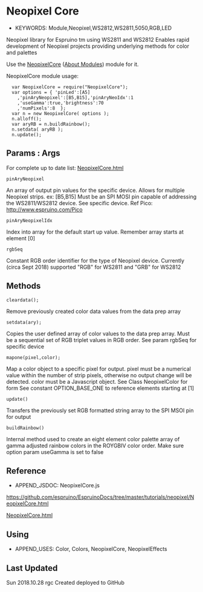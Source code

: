 <!--- Copyright (c) 2018 Robin G. Cox  See the file LICENSE for copying permission -->
Neopixel Core
=====================

* KEYWORDS: Module,Neopixel,WS2812,WS2811,5050,RGB,LED

Neopixel library for Espruino tm using WS2811 and WS2812
Enables rapid development of Neopixel projects providing underlying methods for color and palettes


Use the [NeopixelCore](/modules/NeopixelCore.js) ([About Modules](/Modules)) module for it.


NeopixelCore module usage:

```
  var NeopixelCore = require("NeopixelCore");
  var options = { 'pinLed':[A5]
    ,'pinAryNeopixel':[B5,B15],'pinAryNeoIdx':1
    ,'useGamma':true,'brightness':70
    ,'numPixels':8  };
  var n = new NeopixelCore( options );
  n.alloff();
  var aryRB = n.buildRainbow();
  n.setdata( aryRB );
  n.update();
```


Params : Args
-------------

For complete up to date list:   [NeopixelCore.html](/tutorials/neopixel/NeopixelCore.html)


```
pinAryNeopixel
```
An array of output pin values for the specific device. Allows for multiple Neopixel strips. ex: [B5,B15]
Must be an SPI MOSI pin capable of addressing the WS2811/WS2812 device. See specific device. Ref Pico: http://www.espruino.com/Pico

```
pinAryNeopixelIdx
```
Index into array for the default start up value. Remember array starts at element [0]
 
```
rgbSeq
```
Constant RGB order identifier for the type of Neopixel device. Currently (circa Sept 2018) supported "RGB" for WS2811 and "GRB" for WS2812




Methods
-------

```
cleardata();
```
Remove previously created color data values from the data prep array

```
setdata(ary);
```
Copies the user defined array of color values to the data prep array. Must be a sequential set of RGB triplet values in RGB order.
See param rgbSeq for specific device


```
mapone(pixel,color);
```
Map a color object to a specific pixel for output. pixel must be a numerical value within the number of strip pixels, otherwise
no output change will be detected. color must be a Javascript object. See Class NeopixelColor for form 
See constant OPTION_BASE_ONE to reference elements starting at [1]


```
update()
```
Transfers the previously set RGB formatted string array to the SPI MSOI pin for output



```
buildRainbow()
```
Internal method used to create an eight element color palette array of gamma adjusted rainbow colors in the ROYGBIV color order.
Make sure option param useGamma is set to false





Reference
  ---------

  * APPEND_JSDOC:  NeopixelCore.js  

  https://github.com/espruino/EspruinoDocs/tree/master/tutorials/neopixel/NeopixelCore.html

  [NeopixelCore.html](/tutorials/neopixel/NeopixelCore.html)


  Using
  -----

  * APPEND_USES: Color, Colors, NeopixelCore, NeopixelEffects

  
  
  Last Updated
  ------------
  
  Sun 2018.10.28  rgc Created deployed to GitHub  